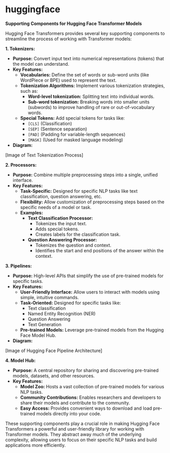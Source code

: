 # huggingface

**Supporting Components for Hugging Face Transformer Models**

Hugging Face Transformers provides several key supporting components to streamline the process of working with Transformer models:

**1. Tokenizers:**

* **Purpose:** Convert input text into numerical representations (tokens) that the model can understand.
* **Key Features:**
    * **Vocabularies:** Define the set of words or sub-word units (like WordPiece or BPE) used to represent the text.
    * **Tokenization Algorithms:** Implement various tokenization strategies, such as:
        * **Word-level tokenization:** Splitting text into individual words.
        * **Sub-word tokenization:** Breaking words into smaller units (subwords) to improve handling of rare or out-of-vocabulary words.
    * **Special Tokens:** Add special tokens for tasks like:
        * `[CLS]` (Classification)
        * `[SEP]` (Sentence separation)
        * `[PAD]` (Padding for variable-length sequences)
        * `[MASK]` (Used for masked language modeling)
* **Diagram:**

[Image of Text Tokenization Process]

**2. Processors:**

* **Purpose:** Combine multiple preprocessing steps into a single, unified interface.
* **Key Features:**
    * **Task-Specific:** Designed for specific NLP tasks like text classification, question answering, etc.
    * **Flexibility:** Allow customization of preprocessing steps based on the specific needs of a model or task.
    * **Examples:**
        * **Text Classification Processor:** 
            * Tokenizes the input text.
            * Adds special tokens.
            * Creates labels for the classification task.
        * **Question Answering Processor:**
            * Tokenizes the question and context.
            * Identifies the start and end positions of the answer within the context.

**3. Pipelines:**

* **Purpose:** High-level APIs that simplify the use of pre-trained models for specific tasks.
* **Key Features:**
    * **User-Friendly Interface:** Allow users to interact with models using simple, intuitive commands.
    * **Task-Oriented:** Designed for specific tasks like:
        * Text classification
        * Named Entity Recognition (NER)
        * Question Answering
        * Text Generation
    * **Pre-trained Models:** Leverage pre-trained models from the Hugging Face Model Hub.
* **Diagram:**

[Image of Hugging Face Pipeline Architecture]

**4. Model Hub:**

* **Purpose:** A central repository for sharing and discovering pre-trained models, datasets, and other resources.
* **Key Features:**
    * **Model Zoo:** Hosts a vast collection of pre-trained models for various NLP tasks.
    * **Community Contributions:** Enables researchers and developers to share their models and contribute to the community.
    * **Easy Access:** Provides convenient ways to download and load pre-trained models directly into your code.

These supporting components play a crucial role in making Hugging Face Transformers a powerful and user-friendly library for working with Transformer models. They abstract away much of the underlying complexity, allowing users to focus on their specific NLP tasks and build applications more efficiently.
